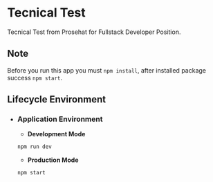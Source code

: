 # Tecnical Test

Tecnical Test from Prosehat for Fullstack Developer Position.

## Note

Before you run this app you must `npm install`, after installed package success `npm start`.

## Lifecycle Environment

- ### Application Environment

  - **Development Mode**

  ```sh
  npm run dev
  ```

  - **Production Mode**

  ```sh
  npm start
  ```
